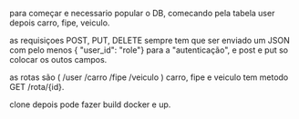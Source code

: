 para começar e necessario popular o DB, comecando pela tabela user depois carro, fipe, veiculo.

as requisiçoes POST, PUT, DELETE sempre tem que ser enviado um JSON com pelo menos { "user_id": "role"} para a "autenticação", e post e put so colocar os outos campos.

as rotas são (
/user
/carro
/fipe
/veiculo
)
carro, fipe e veiculo tem metodo GET  /rota/{id}.

clone depois pode fazer build docker e up.
